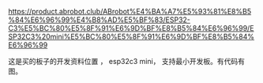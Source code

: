 https://product.abrobot.club/ABrobot%E4%BA%A7%E5%93%81%E8%B5%84%E6%96%99%E4%B8%AD%E5%BF%83/ESP32-C3%E5%BC%80%E5%8F%91%E6%9D%BF%E8%B5%84%E6%96%99/ESP32C3%20mini%E5%BC%80%E5%8F%91%E6%9D%BF%E8%B5%84%E6%96%99

这是买的板子的开发资料位置  ， esp32c3 mini， 支持最小开发板。有代码有图。
